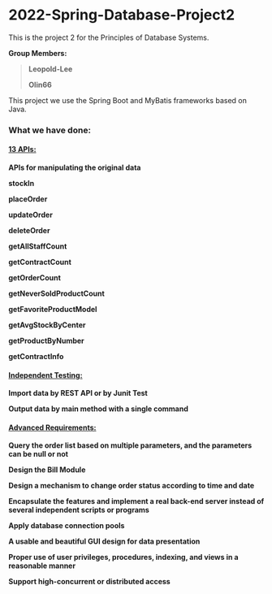 # 2022-Spring-Database-Project2

This is the project 2 for the Principles of Database Systems.

**Group Members:**

> **Leopold-Lee**
>
> **Olin66**

This project we use the Spring Boot and MyBatis frameworks based on Java.

### What we have done:

#### <u>13 APIs:</u>

**APIs for manipulating the original data**

**stockIn**

**placeOrder**

**updateOrder**

**deleteOrder**

**getAllStaffCount**

**getContractCount**

**getOrderCount**

**getNeverSoldProductCount**

**getFavoriteProductModel**

**getAvgStockByCenter**

**getProductByNumber**

**getContractInfo**

#### <u>Independent Testing:</u>

**Import data by REST API or by Junit Test**

**Output data by main method with a single command**

#### <u>Advanced Requirements:</u>

**Query the order list based on multiple parameters, and the parameters can be null or not**

**Design the Bill Module**

**Design a mechanism to change order status according to time and date**

**Encapsulate the features and implement a real back-end server instead of several independent scripts or programs**

**Apply database connection pools**

**A usable and beautiful GUI design for data presentation**

**Proper use of user privileges, procedures, indexing, and views in a reasonable manner**

**Support high-concurrent or distributed access**


